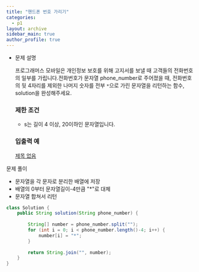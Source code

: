```yaml
---
title: "핸드폰 번호 가리기"
categories:
  - p1
layout: archive
sidebar_main: true
author_profile: true
---
```






- 문제 설명

  프로그래머스 모바일은 개인정보 보호를 위해 고지서를 보낼 때 고객들의 전화번호의 일부를 가립니다.전화번호가 문자열 phone_number로 주어졌을 때, 전화번호의 뒷 4자리를 제외한 나머지 숫자를 전부 `*`으로 가린 문자열을 리턴하는 함수, solution을 완성해주세요.

  ### 제한 조건

  - s는 길이 4 이상, 20이하인 문자열입니다.

  ### 입출력 예

  [제목 없음](https://www.notion.so/67fe9d8cf8524b4eb5006806646e9e52)

문제 풀이

- 문자열을 각 문자로 분리한 배열에 저장
- 배열의 0부터 문자열길이-4만큼 "*"로 대체
- 문자열 합쳐서 리턴

```java
class Solution {
    public String solution(String phone_number) {
        
        String[] number = phone_number.split("");
        for (int i = 0; i < phone_number.length()-4; i++) {
            number[i] = "*";
        }
            
        return String.join("", number);
    }
}
```

